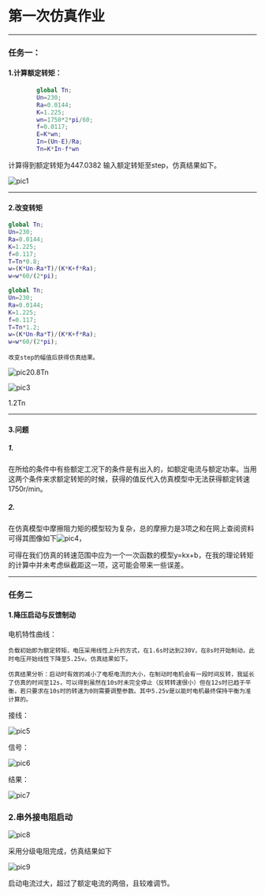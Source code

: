 # 第一次仿真作业

---

### 任务一：
####    1.计算额定转矩：
```matlab
        global Tn;
        Un=230;
        Ra=0.0144;
        K=1.225;
        wn=1750*2*pi/60;
        f=0.0117;
        E=K*wn;
        In=(Un-E)/Ra;
        Tn=K*In-f*wn
```

计算得到额定转矩为447.0382
输入额定转矩至step，仿真结果如下。

![pic1](https://github.com/ninozhan/homework/blob/master/U201611470/%E4%BB%BF%E7%9C%9F%E4%BD%9C%E4%B8%9A-%E7%9B%B4%E6%B5%81%E7%94%B5%E6%9C%BA/pic1.png)

---
####    2.改变转矩
```matlab
global Tn;
Un=230;
Ra=0.0144;
K=1.225;
f=0.117;
T=Tn*0.8;
w=(K*Un-Ra*T)/(K*K+f*Ra);
w=w*60/(2*pi);
```
```matlab
global Tn;
Un=230;
Ra=0.0144;
K=1.225;
f=0.117;
T=Tn*1.2;
w=(K*Un-Ra*T)/(K*K+f*Ra);
w=w*60/(2*pi);
```
    改变step的幅值后获得仿真结果。

![pic2](https://github.com/ninozhan/homework/blob/master/U201611470/%E4%BB%BF%E7%9C%9F%E4%BD%9C%E4%B8%9A-%E7%9B%B4%E6%B5%81%E7%94%B5%E6%9C%BA/pic2.png)0.8Tn

![pic3](https://github.com/ninozhan/homework/blob/master/U201611470/%E4%BB%BF%E7%9C%9F%E4%BD%9C%E4%B8%9A-%E7%9B%B4%E6%B5%81%E7%94%B5%E6%9C%BA/pic3.png)

1.2Tn

---



####	3.问题

#####	1.
​    在所给的条件中有些额定工况下的条件是有出入的，如额定电流与额定功率。当用这两个条件来求额定转矩的时候，获得的值反代入仿真模型中无法获得额定转速1750r/min。

#####	2.
​    在仿真模型中摩擦阻力矩的模型较为复杂，总的摩擦力是3项之和在网上查阅资料可得其图像如下![pic4](https://github.com/ninozhan/homework/blob/master/U201611470/%E4%BB%BF%E7%9C%9F%E4%BD%9C%E4%B8%9A-%E7%9B%B4%E6%B5%81%E7%94%B5%E6%9C%BA/pic4.png)，

可得在我们仿真的转速范围中应为一个一次函数的模型y=kx+b，在我的理论转矩的计算中并未考虑纵截距这一项，这可能会带来一些误差。
    

---

###	任务二

####	1.降压启动与反馈制动

电机特性曲线：

    负载初始即为额定转矩，电压采用线性上升的方式，在1.6s时达到230V，在8s时开始制动，此时电压开始线性下降至5.25v。仿真结果如下。
    
    仿真结果分析：启动时有效的减小了电枢电流的大小，在制动时电机会有一段时间反转，我延长了仿真的时间至12s，可以得到虽然在10s时未完全停止（反转转速很小）但在12s时已趋于平衡，若只要求在10s时的转速为0则需要调整参数。其中5.25v是以能时电机最终保持平衡为准计算的。
接线：

![pic5](https://github.com/ninozhan/homework/blob/master/U201611470/%E4%BB%BF%E7%9C%9F%E4%BD%9C%E4%B8%9A-%E7%9B%B4%E6%B5%81%E7%94%B5%E6%9C%BA/pic5.png)

信号：

![pic6](https://github.com/ninozhan/homework/blob/master/U201611470/%E4%BB%BF%E7%9C%9F%E4%BD%9C%E4%B8%9A-%E7%9B%B4%E6%B5%81%E7%94%B5%E6%9C%BA/pic6.png)

结果：

![pic7](https://github.com/ninozhan/homework/blob/master/U201611470/%E4%BB%BF%E7%9C%9F%E4%BD%9C%E4%B8%9A-%E7%9B%B4%E6%B5%81%E7%94%B5%E6%9C%BA/pic7.png)

###	2.串外接电阻启动

![pic8](https://github.com/ninozhan/homework/blob/master/U201611470/%E4%BB%BF%E7%9C%9F%E4%BD%9C%E4%B8%9A-%E7%9B%B4%E6%B5%81%E7%94%B5%E6%9C%BA/pic8.png)

采用分级电阻完成，仿真结果如下

![pic9](https://github.com/ninozhan/homework/blob/master/U201611470/%E4%BB%BF%E7%9C%9F%E4%BD%9C%E4%B8%9A-%E7%9B%B4%E6%B5%81%E7%94%B5%E6%9C%BA/pic9.png)



启动电流过大，超过了额定电流的两倍，且较难调节。